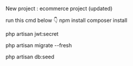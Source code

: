 New project : ecommerce project (updated)

run this cmd below 👇
npm install 
composer install

php artisan jwt:secret

php artisan migrate --fresh

php artisan db:seed